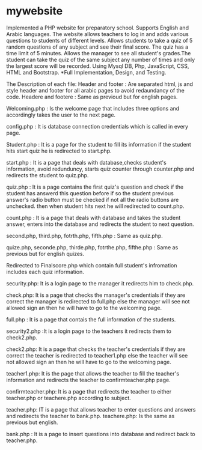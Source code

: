 # mywebsite
Implemented a PHP website for preparatory school. Supports English and Arabic languages. The website allows teachers to log in and adds various questions to students of
different levels. Allows students to take a quiz of 5 random questions of any subject and see their final score.
The quiz has a time limit of 5 minutes. Allows the manager to see all student's grades.The student can take the
quiz of the same subject any number of times and only the largest score will be recorded. Using Mysql DB, Php,
JavaScript, CSS, HTML and Bootstrap.
*Full Implementation, Design, and Testing.

The Description of each file:
Header and footer : Are separated html, js and style header and footer for all arabic pages to avoid redaundancy of the code.
Headere and footere : Same as previoud but for english pages.

Welcoming.php : Is the welcome page that includes three options and accordingly takes the user to the next page.

config.php : It is database connection credentials which is called in every page. 

Student.php : It is a page for the student to fill its information if the student hits start quiz he is redirected to start.php.

start.php : It is a page that deals with database,checks student's information, avoid redunduncy, starts quiz counter through counter.php and redirects the student to quiz.php.

quiz.php : It is a page contains the first quiz's question and check if the student has answerd this question before if so the student previous answer's radio button must be checked if not all the radio buttons are unchecked. then when student hits next he will redirected to count.php.

count.php : It is a page that deals with database and takes the student answer, enters into the database and redirects the student to next question.

second.php, third.php, fotrth.php, fifth.php : Same as quiz.php.

quize.php, seconde.php, thirde.php, fotrthe.php, fifthe.php : Same as previous but for english quizes.

Redirected to Finalscore.php which contain full student's infromation includes each quiz information.

security.php: It is a login page to the manager it redirects him to check.php.

check.php: It is a page that checks the manager's credentials if they are correct the manager is redirected to full.php else the manager will see not allowed sign an then he will have to go to the welcoming page.

full.php : It is a page that contais the full information of the students.

security2.php :It is a login page to the teachers it redirects them to check2.php.

check2.php: It is a page that checks the teacher's credentials if they are correct the teacher is redirected to teacher1.php else the teacher will see not allowed sign an then he will have to go to the welcoming page.

teacher1.php: It is the page that allows the teacher to fill the teacher's information and redirects the teacher to confirmteacher.php page.

confirmteacher.php: It is a page that redirects the teacher to either teacher.php or teachere.php according to subject.

teacher.php: IT is a page that allows teacher to enter questions and answers and redirects the teacher to bank.php.
teachere.php: Is the same as previous but english.

bank.php : It is a page to insert questions into database and redirect back to teacher.php.





